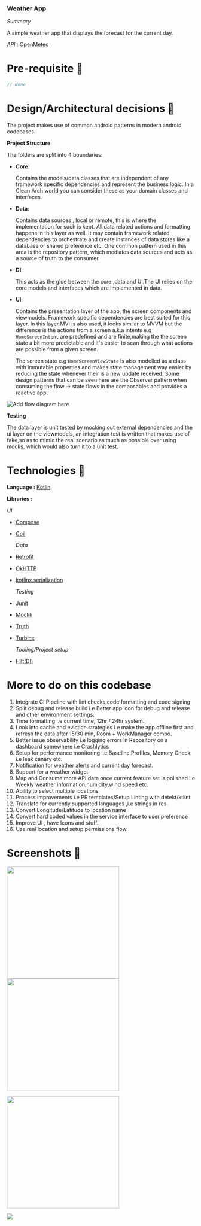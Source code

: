 ### Weather App

*Summary*

A simple weather app that displays the forecast for the current day.

*API :* [OpenMeteo](https://open-meteo.com/)

# Pre-requisite 📝

```kotlin
// None
```

# Design/Architectural decisions 📐

The project makes use of common android patterns in modern android codebases.

**Project Structure**

The folders are split into 4 boundaries:

- **Core**:

  Contains the models/data classes that are independent of any framework specific dependencies and
  represent the business logic.
  In a Clean Arch world you can consider these as your domain classes and interfaces.

- **Data**:

  Contains data sources , local or remote, this is where the implementation for such is kept. All
  data related actions and formatting happens in this layer as well.
  It may contain framework related dependencies to orchestrate and create instances of data stores
  like a database or shared preference etc.
  One common pattern used in this area is the repository pattern, which mediates data sources and
  acts as a source of truth to the consumer.

- **DI**:

  This acts as the glue between the core ,data and UI.The UI relies on the core models and
  interfaces which are implemented in data.

- **UI**:

  Contains the presentation layer of the app, the screen components and viewmodels. Framework
  specific dependencies are best suited for this layer.
  In this layer MVI is also used, it looks similar to MVVM but the difference is the actions from a
  screen a.k.a intents e.g ```HomeScreenIntent``` are predefined and are finite,making the
  the screen state a bit more predictable and it's easier to scan through what actions are possible
  from a given screen.

  The screen state e.g ```HomeScreenViewState``` is also modelled as a class with immutable
  properties and makes state management way easier by reducing the state whenever their is a new
  update received.
  Some design patterns that can be seen here are the Observer pattern when consuming the flow ->
  state flows in the composables and provides a reactive app.

![Add flow diagram here](/docs/MVI.png)

**Testing**

The data layer is unit tested by mocking out external dependencies and the ui layer on the
viewmodels, an integration test
is written that makes use of fake,so as to mimic the real scenario as much as possible over using
mocks, which would also turn it to a unit test.

# Technologies 🔨

**Language :** [Kotlin](https://github.com/JetBrains/kotlin)

**Libraries :**

  *UI*

- [Compose](https://developer.android.com/jetpack/compose)
- [Coil](https://coil-kt.github.io/coil/compose/https://coil-kt.github.io/coil/compose/)

  *Data*
- [Retrofit](https://square.github.io/retrofit/)
- [OkHTTP](https://square.github.io/okhttp/)
- [kotlinx.serialization](https://kotlinlang.org/docs/serialization.html)

  *Testing*
- [Junit](https://junit.org/junit4/)
- [Mockk](https://mockk.io/)
- [Truth](https://truth.dev/)
- [Turbine](https://github.com/cashapp/turbine)

  *Tooling/Project setup*
- [Hilt(DI)](https://developer.android.com/training/dependency-injection/hilt-android)

# More to do on this codebase

1. Integrate CI Pipeline with lint checks,code formatting and code signing
2. Split debug and release build i.e Better app icon for debug and release and other environment
   settings.
3. Time formatting i.e current time, 12hr / 24hr system.
4. Look into cache and eviction strategies i.e make the app offline first and refresh the data after
   15/30 min, Room + WorkManager combo.
5. Better issue observability i.e logging errors in Repository on a dashboard somewhere i.e Crashlytics
6. Setup for performance monitoring i.e Baseline Profiles, Memory Check i.e leak canary etc.
7. Notification for weather alerts and current day forecast.
8. Support for a weather widget
9. Map and Consume more API data once current feature set is polished i.e Weekly weather
   information,humidity,wind speed etc.
10. Ability to select multiple locations
11. Process improvements i.e PR templates/Setup Linting with detekt/ktlint
12. Translate for currently supported languages ,i.e strings in res.
13. Convert Longitude/Latitude to location name
14. Convert hard coded values in the service interface to user preference 
15. Improve UI , have Icons and stuff.
16. Use real location and setup permissions flow.

# Screenshots 📱

<img src="/docs/screenshots/ss1.png" width="300px"> <img src="/docs/screenshots/ss2.png" width="300px">


<img src="/docs/screenshots/error.png" width="300px">

![](https://media.giphy.com/media/hWvk9iUU4uBBeyBq0k/giphy.gif)


